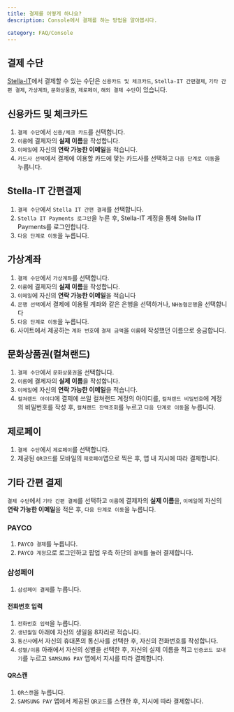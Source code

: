 ```yaml
---
title: 결제를 어떻게 하나요?
description: Console에서 결제를 하는 방법을 알아봅시다.

category: FAQ/Console
---
```


## 결제 수단
[Stella-IT](https://stella-it.com)에서 결제할 수 있는 수단은 `신용카드 및 체크카드`, `Stella-IT 간편결제`, `기타 간편 결제`, `가상계좌`, `문화상품권`, `제로페이`, `해외 결제 수단`이 있습니다.

## 신용카드 및 체크카드
1. `결제 수단`에서 `신용/체크 카드`를 선택합니다.
2. `이름`에 결제자의 <b>실제 이름</b>을 작성합니다.
3. `이메일`에 자신의 <b>연락 가능한 이메일</b>을 적습니다.
4. `카드사 선택`에서 결제에 이용할 카드에 맞는 카드사를 선택하고 `다음 단계로 이동`을 누릅니다.

## Stella-IT 간편결제
1. `결제 수단`에서 `Stella IT 간편 결제`를 선택합니다.
2. `Stella IT Payments 로그인`을 누른 후, Stella-IT 계정을 통해 Stella IT Payments를 로그인합니다.
3. `다음 단계로 이동`을 누릅니다.

## 가상계좌
1. `결제 수단`에서 `가상계좌`를 선택합니다.
2. `이름`에 결제자의 <b>실제 이름</b>을 작성합니다.
3. `이메일`에 자신의 <b>연락 가능한 이메일</b>을 적습니다
4. `은행 선택`에서 결제에 이용될 계좌와 같은 은행을 선택하거나, `NH농협은행`을 선택합니다
5. `다음 단계로 이동`을 누릅니다.
6. 사이트에서 제공하는 `계좌 번호`에 `결제 금액`을 `이름`에 작성했던 이름으로 송금합니다.

## 문화상품권(컬쳐랜드)
1. `결제 수단`에서 `문화상품권`을 선택합니다.
2. `이름`에 결제자의 <b>실제 이름</b>을 작성합니다.
3. `이메일`에 자신의 <b>연락 가능한 이메일</b>을 적습니다.
4. `컬쳐랜드 아이디`에 결제에 쓰일 컬쳐랜드 계정의 아이디를, `컬쳐랜드 비밀번호`에 계정의 비밀번호를 작성 후, `컬쳐랜드 잔액조회`를 누르고 `다음 단계로 이동`을 누릅니다.

## 제로페이
1. `결제 수단`에서 `제로페이`를 선택합니다.
2. 제공된 `QR코드`를 모바일의 `제로페이`앱으로 찍은 후, 앱 내 지시에 따라 결제합니다.

## 기타 간편 결제
`결제 수단`에서 `기타 간편 결제`를 선택하고 `이름`에 결제자의 <b>실제 이름</b>을, `이메일`에 자신의 <b>연락 가능한 이메일</b>을 적은 후, `다음 단계로 이동`을 누릅니다.
### PAYCO
1. `PAYCO 결제`를 누릅니다.
2. `PAYCO 계정`으로 로그인하고 팝업 우측 하단의 `결제`를 눌러 결제합니다.

### 삼성페이
1. `삼성페이 결제`를 누릅니다.
#### 전화번호 입력
1. `전화번호 입력`을 누릅니다.
2. `생년월일` 아래에 자신의 생일을 8자리로 적습니다.
3. `통신사`에서 자신의 휴대폰의 통신사를 선택한 후, 자신의 전화번호를 작성합니다.
4. `성별/이름` 아래에서 자신의 성별을 선택한 후, 자신의 실제 이름을 적고 `인증코드 보내기`를 누르고 `SAMSUNG PAY` 앱에서 지시를 따라 결제합니다.

#### QR스캔
1. `QR스캔`을 누릅니다.
2. `SAMSUNG PAY` 앱에서 제공된 `QR코드`를 스캔한 후, 지시에 따라 결제합니다.
